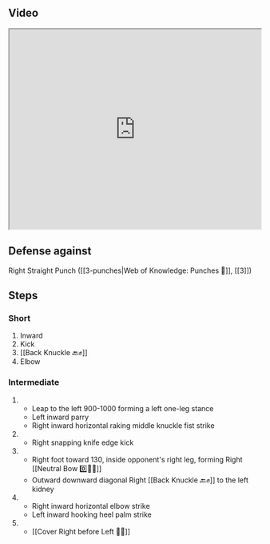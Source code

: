 ## Video

<iframe src="https://www.youtube.com/embed/B47cFpcRjbE" width="100%" height="400"></iframe>

## Defense against

Right Straight Punch ([[3-punches|Web of Knowledge: Punches 👊]], [[3]])
## Steps

### Short

1. Inward
2. Kick
3. [[Back Knuckle 🔙✊]]
4. Elbow

### Intermediate

1.  - Leap to the left 900-1000 forming a left one-leg stance
    - Left inward parry
    - Right inward horizontal raking middle knuckle fist strike
2.  - Right snapping knife edge kick
3.  - Right foot toward 130, inside opponent's right leg, forming Right [[Neutral Bow 0️⃣🧍‍♂️]]
    - Outward downward diagonal Right [[Back Knuckle 🔙✊]] to the left kidney
4.  - Right inward horizontal elbow strike
    - Left inward hooking heel palm strike
5.  - [[Cover Right before Left 🦶🔄]]
